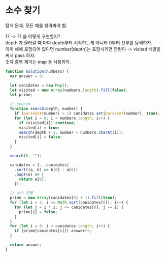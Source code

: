 # 소수 찾기

탐색 문제. 모든 해를 찾아봐야 함.

17 -> 71 을 어떻게 구현할지?  
depth 가 올라갈 때 마다 depth부터 시작하는게 아니라 0부터 전부를 탐색하자.  
이미 해에 포함되어 있다면 number[depth]는 포함시키면 안된다 -> visited 배열을 써서 pass 하자.  
숫자 중복 제거는 map 을 사용하자.

```javascript
function solution(numbers) {
  var answer = 0;

  let canidates = new Map();
  let visited = new Array(numbers.length).fill(false);
  let prime;

  // search
  function search(depth, number) {
    if (parseInt(number) > 1) canidates.set(parseInt(number), true);
    for (let i = 0; i < numbers.length; i++) {
      if (visited[i]) continue;
      visited[i] = true;
      search(depth + 1, number + numbers.charAt(i));
      visited[i] = false;
    }
  }

  search(0, "");

  canidates = [...canidates]
    .sort((a, b) => b[0] - a[0])
    .map((e) => {
      return e[0];
    });

  // 소수 판별
  prime = new Array(canidates[0] + 1).fill(true);
  for (let i = 2; i <= Math.sqrt(canidates[0]); i++) {
    for (let j = i * i; j <= canidates[0]; j += i) {
      prime[j] = false;
    }
  }
  for (let i = 0; i < canidates.length; i++) {
    if (prime[canidates[i]]) answer++;
  }

  return answer;
}
```
